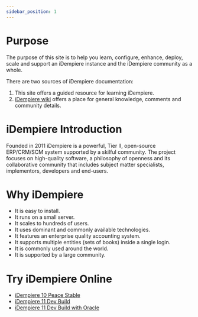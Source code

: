 ```yaml
---
sidebar_position: 1
---
```

# Purpose

The purpose of this site is to help you learn, configure, enhance, deploy, scale and support an iDempiere instance and the iDempiere community as a whole.

There are two sources of iDempiere documentation:

1. This site offers a guided resource for learning iDempiere.
2. [iDempiere wiki](https://wiki.idempiere.org) offers a place for general knowledge, comments and community details.

# iDempiere Introduction

Founded in 2011 iDempiere is a powerful, Tier II, open-source ERP/CRM/SCM system supported by a skilful community. The project focuses on high-quality software, a philosophy of openness and its collaborative community that includes subject matter specialists, implementors, developers and end-users.

# Why iDempiere
- It is easy to install.
- It runs on a small server.
- It scales to hundreds of users.
- It uses dominant and commonly available technologies.
- It features an enterprise quality accounting system.
- It supports multiple entities (sets of books) inside a single login.
- It is commonly used around the world.
- It is supported by a large community.

# Try iDempiere Online
- [iDempiere 10 Peace Stable](https://demo.globalqss.com/webui/)
- [iDempiere 11 Dev Build](https://test.idempiere.org/webui/)
- [iDempiere 11 Dev Build with Oracle](https://test-oracle.idempiere.org/webui/)

